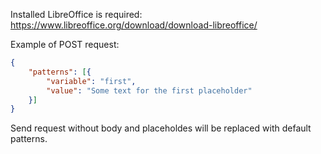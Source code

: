 Installed LibreOffice is required:
https://www.libreoffice.org/download/download-libreoffice/

Example of POST request:
```json
{
    "patterns": [{
        "variable": "first",
        "value": "Some text for the first placeholder"
    }]
}
```

Send request without body and placeholdes will be replaced with default patterns.
